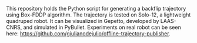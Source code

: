 This repository holds the Python script for generating a backflip trajectory using Box-FDDP algorithm. The trajectory is tested on Solo-12, a lightweight quadruped robot. It can be visualized in Gepetto, developed by LAAS-CNRS, and simulated in PyBullet. Experiments on real robot can be seen here: https://github.com/giulianodejulio/offline-trajectory-publisher.
